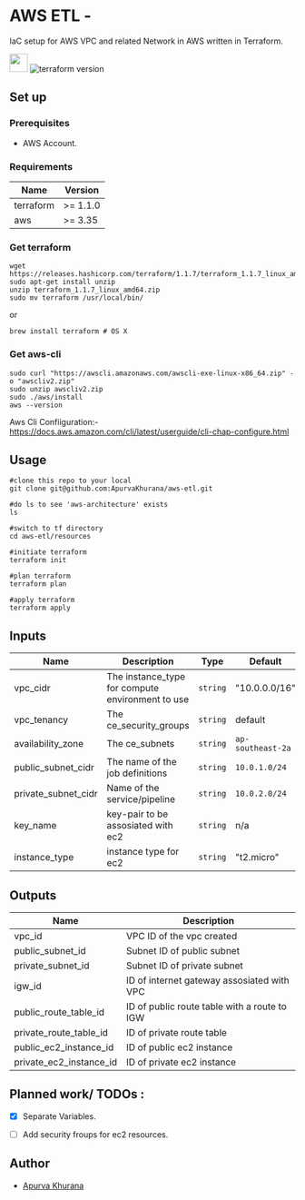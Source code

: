 # AWS ETL - 
IaC setup for AWS VPC and related Network in AWS written in Terraform.

<img src="https://logodix.com/logo/1686050.png" height="32" width="32"> ![terraform version](https://img.shields.io/badge/terraform-v1.1.1-purple)

## Set up

### Prerequisites
 - AWS Account.

### Requirements
| Name | Version |
|------|---------|
| terraform | >= 1.1.0 |
| aws | >= 3.35 |

### Get terraform
```shell
wget https://releases.hashicorp.com/terraform/1.1.7/terraform_1.1.7_linux_amd64.zip
sudo apt-get install unzip
unzip terraform_1.1.7_linux_amd64.zip
sudo mv terraform /usr/local/bin/
```
or 
```shell
brew install terraform # OS X 
```
### Get aws-cli
```shell
sudo curl "https://awscli.amazonaws.com/awscli-exe-linux-x86_64.zip" -o "awscliv2.zip"
sudo unzip awscliv2.zip
sudo ./aws/install
aws --version
```
Aws Cli Confiiguration:- https://docs.aws.amazon.com/cli/latest/userguide/cli-chap-configure.html

## Usage
```shell
#clone this repo to your local
git clone git@github.com:ApurvaKhurana/aws-etl.git

#do ls to see 'aws-architecture' exists
ls

#switch to tf directory
cd aws-etl/resources

#initiate terraform
terraform init

#plan terraform
terraform plan

#apply terraform
terraform apply
```
## Inputs
| Name | Description | Type | Default | Required |
|------|-------------|------|---------|:--------:|
| vpc_cidr | The instance_type for compute environment to use | `string` | "10.0.0.0/16" | yes |
| vpc_tenancy | The ce_security_groups | `string` | default | yes |
| availability_zone | The ce_subnets | `string` | `ap-southeast-2a` | yes |
| public_subnet_cidr | The name of the job definitions | `string` | `10.0.1.0/24` | yes |
| private_subnet_cidr | Name of the service/pipeline | `string` | `10.0.2.0/24` | yes |
| key_name | key-pair to be assosiated with ec2 | `string` | n/a | no |
| instance_type | instance type for ec2 | `string` | "t2.micro" | yes |


## Outputs
| Name | Description |
|------|-------------|
| vpc_id | VPC ID of the vpc created |
| public_subnet_id | Subnet ID of public subnet |
| private_subnet_id | Subnet ID of private subnet |
| igw_id | ID of internet gateway assosiated with VPC |
| public_route_table_id | ID of public route table with a route to IGW |
| private_route_table_id | ID of private route table |
| public_ec2_instance_id | ID of public ec2 instance |
| private_ec2_instance_id | ID of private ec2 instance |


## Planned work/ TODOs :
 - [x] Separate Variables. 
 - [ ] Add security froups for ec2 resources. 


## Author
 - [Apurva Khurana](https://github.com/ApurvaKhurana) 
